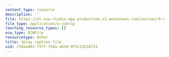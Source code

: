 ```yaml
---
content_type: resource
description: ''
file: https://ol-ocw-studio-app-production.s3.amazonaws.com/courses/9-00-introduction-to-psychology-fall-2004/c58aa402f57ff2daa610975113516733_10505.srt
file_type: application/x-subrip
learning_resource_types: []
ocw_type: OCWFile
resourcetype: Other
title: 3play caption file
uid: c58aa402-f57f-f2da-a610-975113516733
---
```

